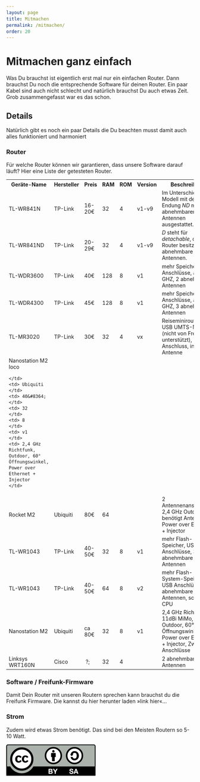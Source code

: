 ```yaml
---
layout: page
title: Mitmachen
permalink: /mitmachen/
order: 20
---
```


# Mitmachen ganz einfach
Was Du brauchst ist eigentlich erst mal nur ein einfachen Router. Dann brauchst Du noch die entsprechende Software für deinen Router. Ein paar Kabel sind auch nicht schlecht und natürlich brauchst Du auch etwas Zeit.
Grob zusammengefasst war es das schon.

## Details
Natürlich gibt es noch ein paar Details die Du beachten musst damit auch alles funktioniert und harmoniert

### Router
Für welche Router können wir garantieren, dass  unsere Software darauf läuft?
Hier eine Liste der getesteten Router.

<table class="table">

  <tr>
    <th> Geräte-Name
    </th>
    <th> Hersteller
    </th>
    <th> Preis
    </th>
    <th> RAM
    </th>
    <th> ROM
    </th>
    <th class="unsortable"> Version
    </th>
    <th class="unsortable"> Beschreibung
    </th>
  </tr>
  <tr>
    <td> TL-WR841N
    </td>
    <td> TP-Link
    </td>
    <td> 16-20&#8364;
    </td>
    <td> 32
    </td>
    <td> 4
    </td>
    <td> v1-v9
    </td>
    <td> Im Unterschied zum Modell mit der Endung <i>ND</i> mit nicht abnehmbaren Antennen ausgestattet.
    </td>
  </tr>
  <tr>
    <td> TL-WR841ND
    </td>
    <td> TP-Link
    </td>
    <td> 20-29&#8364;
    </td>
    <td> 32
    </td>
    <td> 4
    </td>
    <td> v1-v9
    </td>
    <td> <i>D</i> steht für <i>detachable</i>, der Router besitzt also abnehmbare Antennen.
    </td>
  </tr>
  <tr>
    <td> TL-WDR3600
    </td>
    <td> TP-Link
    </td>
    <td> 40&#8364;
    </td>
    <td> 128
    </td>
    <td> 8
    </td>
    <td> v1
    </td>
    <td> mehr Speicher, USB Anschlüsse, auch 5 GHZ, 2 abnehmbare Antennen
    </td>
  </tr>
  <tr>
    <td> TL-WDR4300
    </td>
    <td> TP-Link
    </td>
    <td> 45&#8364;
    </td>
    <td> 128
    </td>
    <td> 8
    </td>
    <td> v1
    </td>
    <td> mehr Speicher, USB Anschlüsse, auch 5 GHZ, 3 abnehmbare Antennen
    </td>
  </tr>
  <tr>
    <td> TL-MR3020
    </td>
    <td> TP-Link
    </td>
    <td> 30&#8364;
    </td>
    <td> 32
    </td>
    <td> 4
    </td>
    <td> vx
    </td>
    <td> Reiseminirouter für USB UMTS-Modul (nicht von Freifunk unterstützt), USB Anschluss, interne Antenne
    </td>
  </tr>
  <tr>
    <td> Nanostation M2 loco

    </td>
    <td> Ubiquiti
    </td>
    <td> 40&#8364;
    </td>
    <td> 32
    </td>
    <td> 8
    </td>
    <td> v1
    </td>
    <td> 2,4 GHz Richtfunk, Outdoor, 60° Öffnungswinkel, Power over Ethernet + Injector
    </td>
  </tr>

  <tr>
    <td> Rocket M2
    </td>
    <td> Ubiquiti
    </td>
    <td> 80&#8364;
    </td>
    <td> 64
    </td>
    <td>
    </td>
    <td>
    </td>
    <td> 2 Antennenanschlüsse, 2,4 GHz Outdoor, benötigt Antennen, Power over Ethernet + Injector
    </td>
  </tr>
  <tr>
    <td> TL-WR1043
    </td>
    <td> TP-Link
    </td>
    <td> 40-50&#8364;
    </td>
    <td> 32
    </td>
    <td> 8
    </td>
    <td>v1
    </td>
    <td> mehr Flash-Speicher, USB Anschlüsse, 3 abnehmbare Antennen
    </td>
  </tr>
  <tr>
    <td> TL-WR1043
    </td>
    <td> TP-Link
    </td>
    <td> 40-50&#8364;
    </td>
    <td> 64
    </td>
    <td > 8
    </td>
    <td>v2
    </td>
    <td> mehr Flash- und System-Speicher, USB Anschlüsse, 3 abnehmbare Antennen, schnellste CPU
    </td>
  </tr>
  <tr>
    <td> Nanostation M2
    </td>
    <td> Ubiquiti
    </td>
    <td> ca 80&#8364;
    </td>
    <td> 32
    </td>
    <td> 8
    </td>
    <td> v1
    </td>
    <td> 2,4 GHz Richtfunk, 11dBi MiMo, Outdoor, 60° Öffnungswinkel, Power over Ethernet + Injector, Zwei LAN Anschlüsse
    </td>
  </tr>
  <tr>
    <td> Linksys WRT160N
    </td>
    <td> Cisco
    </td>
    <td>&#160;?;
    </td>
    <td> 32
    </td>
    <td> 4
    </td>
    <td>
    </td>
    <td> 2 abnehmbare Antennen
    </td>
  </tr>
</table>

### Software / Freifunk-Firmware

Damit Dein Router mit unseren Routern sprechen kann brauchst du die Freifunk Firmware. Die kannst du
hier herunter laden »link hier«…

### Strom

Zudem wird etwas Strom benötigt. Das sind bei den Meisten Routern so 5-10 Watt.



<a title="CC BY-SA Freifunk Dresden" href="http://creativecommons.org/licenses/by-sa/3.0/">
<img src="/img/by-sa.svg">
</a>
